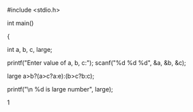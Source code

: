 #include <stdio.h>

int main()

{

int a, b, c, large;

printf("Enter value of a, b, c:"); scanf("%d %d %d", &a, &b, &c);

large a>b?(a>c?a:e):(b>c?b:c);

printf("\n %d is large number", large);

1
